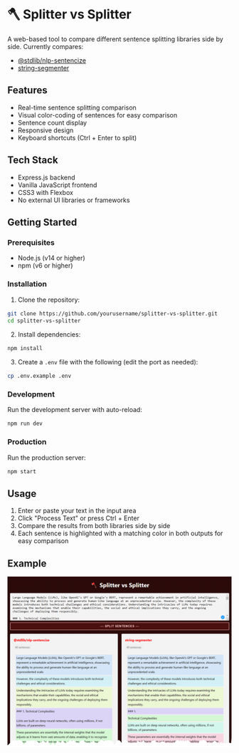 # 🪓 Splitter vs Splitter

A web-based tool to compare different sentence splitting libraries side by side. Currently compares:
- [@stdlib/nlp-sentencize](https://www.npmjs.com/package/@stdlib/nlp-sentencize)
- [string-segmenter](https://www.npmjs.com/package/string-segmenter)

## Features
- Real-time sentence splitting comparison
- Visual color-coding of sentences for easy comparison
- Sentence count display
- Responsive design
- Keyboard shortcuts (Ctrl + Enter to split)

## Tech Stack
- Express.js backend
- Vanilla JavaScript frontend
- CSS3 with Flexbox
- No external UI libraries or frameworks

## Getting Started

### Prerequisites
- Node.js (v14 or higher)
- npm (v6 or higher)

### Installation
1. Clone the repository:
```bash
git clone https://github.com/yourusername/splitter-vs-splitter.git
cd splitter-vs-splitter
```

2. Install dependencies:
```bash
npm install
```

3. Create a `.env` file with the following (edit the port as needed):
```bash
cp .env.example .env
```

### Development
Run the development server with auto-reload:
```bash
npm run dev
```

### Production
Run the production server:
```bash
npm start
```

## Usage
1. Enter or paste your text in the input area
2. Click "Process Text" or press Ctrl + Enter
3. Compare the results from both libraries side by side
4. Each sentence is highlighted with a matching color in both outputs for easy comparison

## Example
![Example](./docs/example.png)